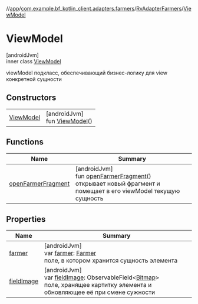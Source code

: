 //[app](../../../../index.md)/[com.example.bf_kotlin_client.adapters.farmers](../../index.md)/[RvAdapterFarmers](../index.md)/[ViewModel](index.md)

# ViewModel

[androidJvm]\
inner class [ViewModel](index.md)

viewModel подкласс, обеспечивающий бизнес-логику для view конкретной сущности

## Constructors

| | |
|---|---|
| [ViewModel](-view-model.md) | [androidJvm]<br>fun [ViewModel](-view-model.md)() |

## Functions

| Name | Summary |
|---|---|
| [openFarmerFragment](open-farmer-fragment.md) | [androidJvm]<br>fun [openFarmerFragment](open-farmer-fragment.md)()<br>открывает новый фрагмент и помещает в его viewModel текущую сущность |

## Properties

| Name | Summary |
|---|---|
| [farmer](farmer.md) | [androidJvm]<br>var [farmer](farmer.md): [Farmer](../../../com.example.bf_kotlin_client.dtos.entities/-farmer/index.md)<br>поле, в котором хранится сущность элемента |
| [fieldImage](field-image.md) | [androidJvm]<br>var [fieldImage](field-image.md): ObservableField&lt;[Bitmap](https://developer.android.com/reference/kotlin/android/graphics/Bitmap.html)&gt;<br>поле, хранящее картитку элемента и обновляющее её при смене сужности |
